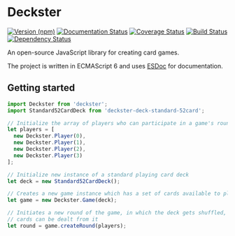 # Deckster

[![Version (npm)](https://img.shields.io/npm/v/deckster.svg)](https://npmjs.com/package/deckster)
[![Documentation Status](https://doc.esdoc.org/github.com/DecksterJS/deckster/badge.svg)](https://doc.esdoc.org/github.com/DecksterJS/deckster)
[![Coverage Status](https://img.shields.io/coveralls/DecksterJS/deckster/master.svg)](https://coveralls.io/github/DecksterJS/deckster)
[![Build Status](https://img.shields.io/travis/DecksterJS/deckster/master.svg)](https://travis-ci.org/DecksterJS/deckster)
[![Dependency Status](https://img.shields.io/versioneye/d/user/projects/563dcd194d415e001e0001bd.svg)](https://versioneye.com/user/projects/563dcd194d415e001e0001bd)

An open-source JavaScript library for creating card games.

The project is written in ECMAScript 6 and uses [ESDoc][] for documentation.

[ESDoc]: https://esdoc.org

## Getting started

``` js
import Deckster from 'deckster';
import Standard52CardDeck from 'deckster-deck-standard-52card';

// Initialize the array of players who can participate in a game's rounds
let players = [
  new Deckster.Player(0),
  new Deckster.Player(1),
  new Deckster.Player(2),
  new Deckster.Player(3)
];

// Initialize new instance of a standard playing card deck
let deck = new Standard52CardDeck();

// Creates a new game instance which has a set of cards available to play with
let game = new Deckster.Game(deck);

// Initiates a new round of the game, in which the deck gets shuffled, and 
// cards can be dealt from it
let round = game.createRound(players);
```
